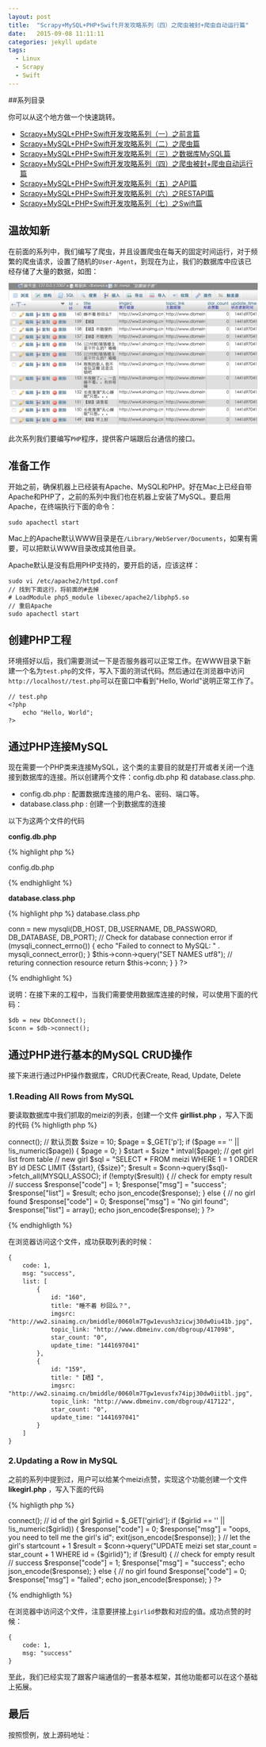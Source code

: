 ```yaml
---
layout: post
title:  "Scrapy+MySQL+PHP+Swift开发攻略系列（四）之爬虫被封+爬虫自动运行篇"
date:   2015-09-08 11:11:11
categories: jekyll update
tags:
  - Linux
  - Scrapy
  - Swift
---
```


##系列目录

你可以从这个地方做一个快速跳转。

- [Scrapy+MySQL+PHP+Swift开发攻略系列（一）之前言篇](http://blog.coderharry.com/2015/08/08/fullstack-of-Scrapy+MySQL+PHP+Swift1.html)
- [Scrapy+MySQL+PHP+Swift开发攻略系列（二）之爬虫篇](http://blog.coderharry.com/2015/08/08/fullstack-of-Scrapy+MySQL+PHP+Swift2.html)
- [Scrapy+MySQL+PHP+Swift开发攻略系列（三）之数据库MySQL篇]()
- [Scrapy+MySQL+PHP+Swift开发攻略系列（四）之爬虫被封+爬虫自动运行篇]()
- [Scrapy+MySQL+PHP+Swift开发攻略系列（五）之API篇]()
- [Scrapy+MySQL+PHP+Swift开发攻略系列（六）之RESTAPI篇]()
- [Scrapy+MySQL+PHP+Swift开发攻略系列（七）之Swift篇]()

## 温故知新

在前面的系列中，我们编写了爬虫，并且设置爬虫在每天的固定时间运行，对于频繁的爬虫请求，设置了随机的`User-Agent`，到现在为止，我们的数据库中应该已经存储了大量的数据，如图：

![](/assets/2015/fullstack_api01.png)

此次系列我们要编写`PHP`程序，提供客户端跟后台通信的接口。

## 准备工作

开始之前，确保机器上已经装有Apache、MySQL和PHP。好在Mac上已经自带Apache和PHP了，之前的系列中我们也在机器上安装了MySQL。要启用Apache，在终端执行下面的命令：

	sudo apachectl start
	
Mac上的Apache默认WWW目录是在`/Library/WebServer/Documents`，如果有需要，可以把默认WWW目录改成其他目录。

Apache默认是没有启用PHP支持的，要开启的话，应该这样：
	
	sudo vi /etc/apache2/httpd.conf
	// 找到下面这行，将前面的#去掉
	# LoadModule php5_module libexec/apache2/libphp5.so
	// 重启Apache
	sudo apachectl start

## 创建PHP工程

环境搭好以后，我们需要测试一下是否服务器可以正常工作。在WWW目录下新建一个名为`test.php`的文件，写入下面的测试代码。然后通过在浏览器中访问`http://localhost//test.php`可以在窗口中看到"Hello, World"说明正常工作了。

	// test.php
	<?php
		echo "Hello, World";
	?>

## 通过PHP连接MySQL

现在需要一个PHP类来连接MySQL，这个类的主要目的就是打开或者关闭一个连接到数据库的连接。所以创建两个文件：config.db.php 和 database.class.php.

- config.db.php : 配置数据库连接的用户名、密码、端口等。
- database.class.php : 创建一个到数据库的连接

以下为这两个文件的代码

__config.db.php__

{% highlight php %}

config.db.php
<?php
 
/*
 * All database connection variables
 */
 
define('DB_USERNAME', "root"); // User
define('DB_PASSWORD', ""); // Passwd
define('DB_DATABASE', "dbmeizi"); // Database
define('DB_HOST', "127.0.0.1"); // Server
define('DB_PORT', 3307); // Port
?>
{% endhighlight %}

__database.class.php__

{% highlight php %}
database.class.php
<?php
 
/**
 * A class file to connect to database
 */
class DbConnect {
 
    // constructor
    function __construct() {
    }
 
    // destructor
    function __destruct() {
    }
 
    /**
     * Function to connect with database
     */
    function connect() {
        // import database connection variables
        require_once __DIR__ . '/config.db.php';
 
        // Connecting to mysql database
        $this->conn = new mysqli(DB_HOST, DB_USERNAME, DB_PASSWORD, DB_DATABASE, DB_PORT);
 
        // Check for database connection error
        if (mysqli_connect_errno()) {
            echo "Failed to connect to MySQL: " . mysqli_connect_error();
        }
        $this->conn->query("SET NAMES utf8"); 
        // returing connection resource
        return $this->conn;
    }
}
 
?>
{% endhighlight %}

说明：在接下来的工程中，当我们需要使用数据库连接的时候，可以使用下面的代码：

	$db = new DbConnect(); 
	$conn = $db->connect();
	
	
## 通过PHP进行基本的MySQL CRUD操作

接下来进行通过PHP操作数据库，CRUD代表Create, Read, Update, Delete 

### 1.Reading All Rows from MySQL

要读取数据库中我们抓取的meizi的列表，创建一个文件 __girllist.php__ ，写入下面的代码
{% highligth php %}
<?php
 
/*
 * get girl list 
 */
 
$response = array();
 
require_once __DIR__ . '/include/database.class.php'; 
 
// connecting to db
$db = new DbConnect();
$conn = $db->connect();


// 默认页数
$size = 10;
$page = $_GET['p'];
if ($page == '' || !is_numeric($page)) {
    $page = 0;
}
$start = $size * intval($page);
 
// get girl list from table

// new girl
$sql = "SELECT * FROM meizi WHERE 1 = 1 ORDER BY id DESC LIMIT {$start}, {$size}";

$result = $conn->query($sql)->fetch_all(MYSQLI_ASSOC);
if (!empty($result)) {
    // check for empty result
    // success
    $response["code"] = 1;
    $response["msg"] = "success";
    $response["list"] = $result;
    echo json_encode($response);
} else {
    // no girl found
    $response["code"] = 0;
    $response["msg"] = "No girl found";
    $response["list"] = array();
    echo json_encode($response);

}
    
?>
{% endhighligth %}

在浏览器访问这个文件，成功获取列表的时候：
	
	{
		code: 1,
		msg: "success",
		list: [
			{
				id: "160",
				title: "睡不着 秒回么？",
				imgsrc: "http://ww2.sinaimg.cn/bmiddle/0060lm7Tgw1evush3zicwj30dw0iu41b.jpg",
				topic_link: "http://www.dbmeinv.com/dbgroup/417098",
				star_count: "0",
				update_time: "1441697041"
			},
			{
				id: "159",
				title: "【晒】",
				imgsrc: "http://ww2.sinaimg.cn/bmiddle/0060lm7Tgw1evusfx74ipj30dw0iitbl.jpg",
				topic_link: "http://www.dbmeinv.com/dbgroup/417122",
				star_count: "0",
				update_time: "1441697041"
			}
		]
	}

### 2.Updating a Row in MySQL

之前的系列中提到过，用户可以给某个meizi点赞，实现这个功能创建一个文件 __likegirl.php__ ，写入下面的代码

{% highligth php %}
<?php
 
/*
 * like a girl 
 */
 
// array for JSON response
$response = array();
 
// include db connect class
require_once __DIR__ . '/include/database.class.php'; 
 
// connecting to db
$db = new DbConnect();
$conn = $db->connect();
 

// id of the girl
$girlid = $_GET['girlid'];
if ($girlid == '' || !is_numeric($girlid)) {
    $response["code"] = 0;
    $response["msg"] = "oops, you need to tell me the girl's id";
     exit(json_encode($response));
}
// let the girl's startcount + 1
$result = $conn->query("UPDATE meizi set star_count = star_count + 1 WHERE id = {$girlid}");

if ($result) {
    // check for empty result
    // success
    $response["code"] = 1;
    $response["msg"] = "success";
    echo json_encode($response);
} else {
    // no girl found
    $response["code"] = 0;
    $response["msg"] = "failed";
    echo json_encode($response);
}

?>
{% endhighligth %}

在浏览器中访问这个文件，注意要拼接上`girlid`参数和对应的值。成功点赞的时候：

	{
		code: 1,
		msg: "success"
	}
	
至此，我们已经实现了跟客户端通信的一套基本框架，其他功能都可以在这个基础上拓展。

## 最后

按照惯例，放上源码地址：




